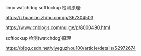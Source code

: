 linux watchdog softlockup 检测原理:

https://zhuanlan.zhihu.com/p/367304503


https://www.cnblogs.com/nulige/p/8000490.html


softlockup 检测(watchdog)原理

https://blog.csdn.net/yiyeguzhou100/article/details/52972674